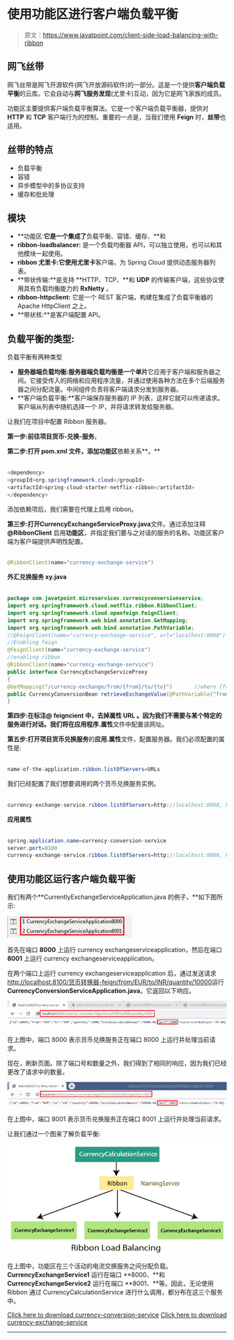 # 使用功能区进行客户端负载平衡

> 原文：<https://www.javatpoint.com/client-side-load-balancing-with-ribbon>

## 网飞丝带

网飞丝带是网飞开源软件(网飞开放源码软件)的一部分。这是一个提供**客户端负载平衡**的云库。它会自动与**网飞服务发现**(尤里卡)互动，因为它是网飞家族的成员。

功能区主要提供客户端负载平衡算法。它是一个客户端负载平衡器，提供对 **HTTP** 和 **TCP** 客户端行为的控制。重要的一点是，当我们使用 **Feign** 时，**丝带**也适用。

## 丝带的特点

*   负载平衡
*   容错
*   异步模型中的多协议支持
*   缓存和批处理

## 模块

*   **功能区:**它是一个集成了**负载平衡、容错、缓存、**和
*   **ribbon-loadbalancer:** 是一个负载均衡器 API，可以独立使用，也可以和其他模块一起使用。
*   **ribbon 尤里卡:**它使用**尤里卡**客户端，为 Spring Cloud 提供动态服务器列表。
*   **带状传输:**是支持 **HTTP、TCP、**和 **UDP** 的传输客户端，这些协议使用具有负载均衡能力的 **RxNetty** 。
*   **ribbon-httpclient:** 它是一个 REST 客户端，构建在集成了负载平衡器的 Apache HttpClient 之上。
*   **带状核:**是客户端配置 API。

## 负载平衡的类型:

负载平衡有两种类型

*   **服务器端负载均衡:**服务器端负载均衡是一个**单片**它应用于客户端和服务器之间。它接受传入的网络和应用程序流量，并通过使用各种方法在多个后端服务器之间分配流量。中间组件负责将客户端请求分发到服务器。
*   **客户端负载平衡:**客户端保存服务器的 IP 列表，这样它就可以传递请求。客户端从列表中随机选择一个 IP，并将请求转发给服务器。

让我们在项目中配置 Ribbon 服务器。

**第一步:**前往项目**货币-兑换-服务**。

**第二步:**打开 **pom.xml** 文件，添加**功能区**依赖关系**。**

```java

<dependency>
<groupId>org.springframework.cloud</groupId>
<artifactId>spring-cloud-starter-netflix-ribbon</artifactId>
</dependency>

```

添加依赖项后，我们需要在代理上启用 ribbon。

**第三步:**打开**CurrencyExchangeServiceProxy.java**文件。通过添加注释 **@RibbonClient** 启用**功能区**，并指定我们要与之对话的服务的名称。功能区客户端为客户端提供声明性配置。

```java

@RibbonClient(name="currency-exchange-service")

```

**外汇兑换服务 xy.java**

```java

package com.javatpoint.microservices.currencyconversionservice;
import org.springframework.cloud.netflix.ribbon.RibbonClient;
import org.springframework.cloud.openfeign.FeignClient;
import org.springframework.web.bind.annotation.GetMapping;
import org.springframework.web.bind.annotation.PathVariable;
//@FeignClient(name="currency-exchange-service", url="localhost:8000")
//Enabling feign
@FeignClient(name="currency-exchange-service")
//enabling ribbon
@RibbonClient(name="currency-exchange-service")
public interface CurrencyExchangeServiceProxy 
{
@GetMapping("/currency-exchange/from/{from}/to/{to}")		//where {from} and {to} are path variable
public CurrencyConversionBean retrieveExchangeValue(@PathVariable("from") String from, @PathVariable("to") String to); //from map to USD and to map to INR
}

```

**第四步:**在标注**@ feigncient 中，**去掉属性 **URL** 。因为我们不需要与某个特定的服务进行对话。我们将在**应用程序.属性**文件中配置该网址。

**第五步:**打开项目**货币兑换服务**的**应用.属性**文件，配置服务器。我们必须配置的属性是:

```java

name-of-the-application.ribbon.listOfServers=URLs

```

我们已经配置了我们想要调用的两个货币兑换服务实例。

```java

currency-exchange-service.ribbon.listOfServers=http://localhost:8000, http://localhost:8001

```

**应用属性**

```java

spring.application.name=currency-conversion-service
server.port=8100
currency-exchange-service.ribbon.listOfServers=http://localhost:8000, http://localhost:8001

```

## 使用功能区运行客户端负载平衡

我们有两个**CurrentlyExchangeServiceApplication.java 的例子，**如下图所示:

![Client-Side Load Balancing with Ribbon](img/1f23d07ce05e14df7eab1c12db96f8d8.png)

首先在端口 **8000** 上运行 currency exchangeserviceapplication，然后在端口 **8001** 上运行 currency exchangeserviceapplication。

在两个端口上运行 currency exchangeserviceapplication 后，通过发送请求[http://localhost:8100/货币转换器-feign/from/EUR/to/INR/quantity/10000](http://localhost:8100/currency-converter-feign/from/EUR/to/INR/quantity/10000)运行**CurrencyConversionServiceApplication.java**。它返回以下响应。

![Client-Side Load Balancing with Ribbon](img/5779d7c4c7e65314212558563ee44c12.png)

在上图中，端口 8000 表示货币兑换服务正在端口 8000 上运行并处理当前请求。

现在，刷新页面。除了端口号和数量之外，我们得到了相同的响应，因为我们已经更改了请求中的数量。

![Client-Side Load Balancing with Ribbon](img/ef78ecbdafff56ab69f4ab78da721e9f.png)

在上图中，端口 8001 表示货币兑换服务正在端口 8001 上运行并处理当前请求。

让我们通过一个图来了解负载平衡:

![Client-Side Load Balancing with Ribbon](img/5ce4cb7428178d211c38494a4e0cd9cf.png)

在上图中，功能区在三个活动的电流交换服务之间分配负载。 **CurrencyExchangeService1** 运行在端口 **8000、**和 **CurrencyExchangeService2** 运行在端口 **8001、**等。因此，无论使用 Ribbon 通过 CurrencyCalculationService 进行什么调用，都分布在这三个服务中。

[Click here to download currency-conversion-service](https://static.javatpoint.com/tutorial/microservices/download/ribbon/currency-conversion-service.zip)
[Click here to download currency-exchange-service](https://static.javatpoint.com/tutorial/microservices/download/ribbon/currency-exchange-service.zip)

* * *
